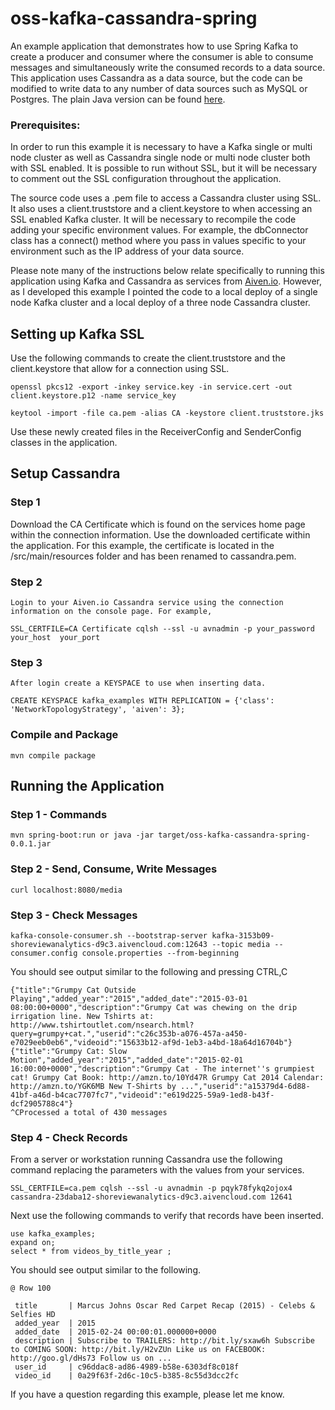 # oss-kafka-cassandra-spring

An example application that demonstrates how to use Spring Kafka to create a producer and consumer where the consumer is able to consume messages and simultaneously write the consumed records to a data source.  This application uses Cassandra as a data source, but the code can be modified to write data to any number of data sources such as MySQL or Postgres.  The plain Java version can be found [here](https://github.com/shoreviewanalytics/oss-kafka-cassandra).  

### Prerequisites:

In order to run this example it is necessary to have a Kafka single or multi node cluster as well as Cassandra single node or multi node cluster both with SSL enabled.  It is possible to run without SSL, but it will be necessary to comment out the SSL configuration throughout the application.  

The source code uses a .pem file to access a Cassandra cluster using SSL.  It also uses a client.truststore and a client.keystore to when accessing an SSL enabled Kafka cluster.  It will be necessary to recompile the  code adding your specific environment values.  For example, the  dbConnector class has a connect() method where you pass in values specific to your environment such as the IP address of your data source. 

Please note many of the instructions below relate specifically to running this application using Kafka and Cassandra as services from [Aiven.io]().  However, as I developed this example I pointed the code to a local deploy of a single node Kafka cluster and a local deploy of a three node Cassandra cluster.  

## Setting up Kafka SSL

Use the following commands to create the client.truststore and the client.keystore that allow for a connection using SSL. 

	openssl pkcs12 -export -inkey service.key -in service.cert -out client.keystore.p12 -name service_key
	
	keytool -import -file ca.pem -alias CA -keystore client.truststore.jks

Use these newly created files in the ReceiverConfig and SenderConfig classes in the application. 

## Setup Cassandra

### Step 1

Download the CA Certificate which is found on the services home page within the connection information.   Use the downloaded certificate within the application.  For this example, the certificate is located in the /src/main/resources folder and has been renamed to cassandra.pem.   

### Step 2

	Login to your Aiven.io Cassandra service using the connection information on the console page. For example,
	
	SSL_CERTFILE=CA Certificate cqlsh --ssl -u avnadmin -p your_password your_host  your_port

### Step 3

	After login create a KEYSPACE to use when inserting data. 
	
	CREATE KEYSPACE kafka_examples WITH REPLICATION = {'class': 'NetworkTopologyStrategy', 'aiven': 3};

### Compile and Package

```
mvn compile package
```

## Running the Application

### Step 1  - Commands

```
mvn spring-boot:run or java -jar target/oss-kafka-cassandra-spring-0.0.1.jar
```

### Step 2 - Send, Consume, Write Messages

```
curl localhost:8080/media
```

### Step 3 - Check Messages

```
kafka-console-consumer.sh --bootstrap-server kafka-3153b09-shoreviewanalytics-d9c3.aivencloud.com:12643 --topic media --consumer.config console.properties --from-beginning
```

You should see output similar to the following and pressing CTRL,C

```
{"title":"Grumpy Cat Outside Playing","added_year":"2015","added_date":"2015-03-01 08:00:00+0000","description":"Grumpy Cat was chewing on the drip irrigation line. New Tshirts at: http://www.tshirtoutlet.com/nsearch.html?query=grumpy+cat.","userid":"c26c353b-a076-457a-a450-e7029eeb0eb6","videoid":"15633b12-af9d-1eb3-a4bd-18a64d16704b"}
{"title":"Grumpy Cat: Slow Motion","added_year":"2015","added_date":"2015-02-01 16:00:00+0000","description":"Grumpy Cat - The internet''s grumpiest cat! Grumpy Cat Book: http://amzn.to/10Yd47R Grumpy Cat 2014 Calendar: http://amzn.to/YGK6MB New T-Shirts by ...","userid":"a15379d4-6d88-41bf-a46d-b4cac7707fc7","videoid":"e619d225-59a9-1ed8-b43f-dcf2905788c4"}
^CProcessed a total of 430 messages
```

### Step 4 - Check Records

From a server or workstation running Cassandra use the following command replacing the parameters with the values from your services.  

```
SSL_CERTFILE=ca.pem cqlsh --ssl -u avnadmin -p pqyk78fykq2ojox4 cassandra-23daba12-shoreviewanalytics-d9c3.aivencloud.com 12641
```

Next use the following commands to verify that records have been inserted. 

```
use kafka_examples;
expand on;
select * from videos_by_title_year ;
```

You should see output similar to the following.

```
@ Row 100

 title       | Marcus Johns Oscar Red Carpet Recap (2015) - Celebs & Selfies HD
 added_year  | 2015
 added_date  | 2015-02-24 00:00:01.000000+0000
 description | Subscribe to TRAILERS: http://bit.ly/sxaw6h Subscribe to COMING SOON: http://bit.ly/H2vZUn Like us on FACEBOOK: http://goo.gl/dHs73 Follow us on ...
 user_id     | c96ddac8-ad86-4989-b58e-6303df8c018f
 video_id    | 0a29f63f-2d6c-10c5-b385-8c55d3dcc2fc
```

If you have a question regarding this example, please let me know.  